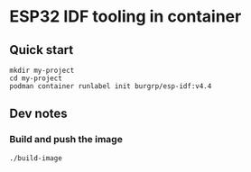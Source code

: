 # ESP32 IDF tooling in container

## Quick start

```
mkdir my-project
cd my-project
podman container runlabel init burgrp/esp-idf:v4.4
```
## Dev notes

### Build and push the image

```sh
./build-image
```
